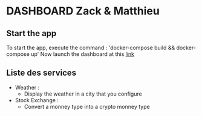 DASHBOARD Zack & Matthieu
=========================

## Start the app

To start the app, execute the command : 'docker-compose build && docker-compose up'
Now launch the dashboard at this [link](localhost:3000)

## Liste des services

* Weather :
    * Display the weather in a city that you configure
* Stock Exchange :
	* Convert a monney type into a crypto monney type
